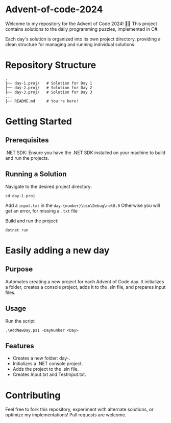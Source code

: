 # Advent-of-code-2024

Welcome to my repository for the Advent of Code 2024! 🎄✨ This project contains solutions to the daily programming puzzles, implemented in C#.

Each day's solution is organized into its own project directory, providing a clean structure for managing and running individual solutions.

# Repository Structure
```
.
├── day-1.proj/   # Solution for Day 1
├── day-2.proj/   # Solution for Day 2
├── day-3.proj/   # Solution for Day 3
...
├── README.md     # You're here!
```

# Getting Started
## Prerequisites
.NET SDK: Ensure you have the .NET SDK installed on your machine to build and run the projects.

## Running a Solution
Navigate to the desired project directory:

```
cd day-1.proj
```

Add a ``input.txt`` in the ``day-{number}\bin\Debug\net8.0``
Otherwise you will get an error, for missing a ``.txt`` file

Build and run the project:

```
dotnet run
```

# Easily adding a new day

## Purpose
Automates creating a new project for each Advent of Code day. It initializes a folder, creates a console project, adds it to the .sln file, and prepares input files.

## Usage
Run the script
```
.\AddNewDay.ps1 -DayNumber <Day>

```

## Features
- Creates a new folder: day-<Day>.
- Initializes a .NET console project.
- Adds the project to the .sln file.
- Creates Input.txt and TestInput.txt.

# Contributing
Feel free to fork this repository, experiment with alternate solutions, or optimize my implementations! Pull requests are welcome.